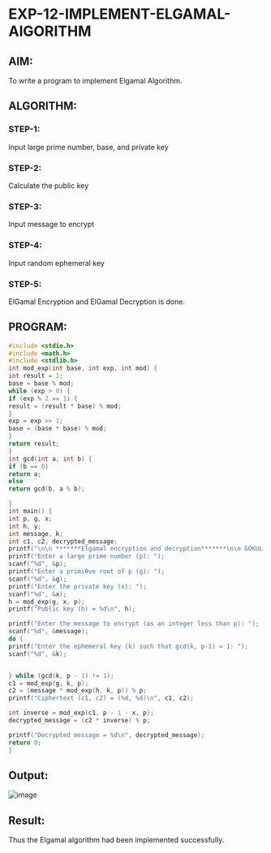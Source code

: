 # EXP-12-IMPLEMENT-ELGAMAL-AlGORITHM

## AIM:
To write a program to implement Elgamal Algorithm.

## ALGORITHM:

### STEP-1: 
Input large prime number, base, and private key
### STEP-2:
Calculate the public key
### STEP-3: 
Input message to encrypt
### STEP-4: 
Input random ephemeral key
### STEP-5: 
ElGamal Encryption and ElGamal Decryption is done.

## PROGRAM:
```c
#include <stdio.h>
#include <math.h>
#include <stdlib.h>
int mod_exp(int base, int exp, int mod) {
int result = 1;
base = base % mod;
while (exp > 0) {
if (exp % 2 == 1) {
result = (result * base) % mod;
}
exp = exp >> 1; 
base = (base * base) % mod;
}
return result;
}
int gcd(int a, int b) {
if (b == 0)
return a;
else
return gcd(b, a % b);

}
int main() {
int p, g, x; 
int h, y;
int message, k; 
int c1, c2, decrypted_message; 
printf("\n\n *******Elgamal encryption and decryption*******\n\n GOKUL J 212222230038\n\n");
printf("Enter a large prime number (p): ");
scanf("%d", &p);
printf("Enter a primiƟve root of p (g): ");
scanf("%d", &g);
printf("Enter the private key (x): ");
scanf("%d", &x);
h = mod_exp(g, x, p);
printf("Public key (h) = %d\n", h);

printf("Enter the message to encrypt (as an integer less than p): ");
scanf("%d", &message);
do {
printf("Enter the ephemeral key (k) such that gcd(k, p-1) = 1: ");
scanf("%d", &k);


} while (gcd(k, p - 1) != 1);
c1 = mod_exp(g, k, p); 
c2 = (message * mod_exp(h, k, p)) % p; 
printf("Ciphertext (c1, c2) = (%d, %d)\n", c1, c2);

int inverse = mod_exp(c1, p - 1 - x, p); 
decrypted_message = (c2 * inverse) % p; 

printf("Decrypted message = %d\n", decrypted_message);
return 0;
}
```
## Output:

![image](https://github.com/user-attachments/assets/430c0226-a0c5-4c41-8fa4-dd6915b4a171)

## Result:
Thus the Elgamal algorithm had been implemented successfully.

